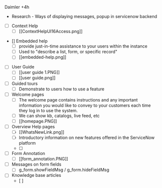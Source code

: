 Daimler +4h 
- Research - Ways of displaying messages, popup in servicenow backend
- [ ] Context Help
	- [ ] [[ContextHelpUI16Access.png]]
- [] Embedded help
	- [ ] provide just-in-time assistance to your users within the instance
	- [ ] Used to "describe a list, form, or specific record"
	- [ ] [[embedded-help.png]]
- [ ] User Guide
	- [ ] [[user guide 1.PNG]]
	- [ ] [[user guide.png]]
- [ ] Guided tours
	- [ ] Demonstrate to users how to use a feature
- [ ] Welcome pages
	- [ ] The welcome page contains instructions and any important information you would like to convey to your customers each time they log in to use the system.
	- [ ] We can show kb, catalogs, live feed, etc
	- [ ] [[homepage.PNG]]
- [ ] Overview Help pages
	- [ ] [[WhatsNewLink.png]]
	- [ ] Introductory information on new features offered in the ServiceNow platform
	- [ ] 
- [ ] Form Annotation
	- [ ] [[form_annotation.PNG]]
- [ ] Messages on form fields
	- [ ] g_form.showFieldMsg / g_form.hideFieldMsg
- [ ] Knowledge base articles
	- [ ] 
